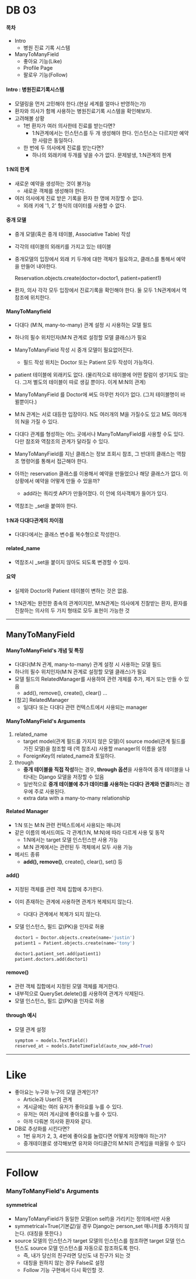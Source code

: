 # DB 03



#### 목차

- Intro
  - 병원 진료 기록 시스템
- ManyToManyField
  - 좋아요 기능(Like)
  - Profile Page
  - 팔로우 기능(Follow)



#### Intro : 병원진료기록시스템

- 모델링을 먼저 고민해야 한다.(현실 세계를 얼마나 반영하는가)
- 환자와 의사가 함께 사용하는 병원진료기록 시스템을 확인해보자.
- 고려해볼 상황
  - 1번 환자가 여러 의사한테 진료를 받는다면? 
    - 1:N관계에서는 인스턴스를 두 개 생성해야 한다. 인스턴스는 다르지만 예약한 사람은 동일하다.
  - 한 번에 두 의사에게 진료를 받는다면?
    - 하나의 외래키에 두개를 넣을 수가 없다. 문제발생, 1:N관계의 한계



#### 1:N의 한계

- 새로운 예약을 생성하는 것이 불가능
  - 새로운 객체를 생성해야 한다.
- 여러 의사에게 진료 받은 기록을 환자 한 명에 저장할 수 없다.
  - 외래 키에 '1, 2' 형식의 데이터를 사용할 수 없다.

#### 중개 모델

- 중개 모델(혹은 중개 테이블, Associative Table) 작성
- 각각의 테이블의 외래키를 가지고 있는 테이블

- 중개모델의 입장에서 외래 키 두개에 대한 객체가 필요하고, 클래스를 통해서 예약을 만들어 내야한다.

  Reservation.objects.create(doctor=doctor1, patient=patient1)

- 환자, 의사 각각 모두 입장에서 진료기록을 확인해야 한다. 둘 모두 1:N관계에서 역참조에 위치한다.



#### ManyToManyfield

- 다대다 (M:N, many-to-many) 관계 설정 시 사용하는 모델 필드
- 하나의 필수 위치인자(M:N 관계로 설정할 모델 클래스)가 필요

- ManyToManyField 작성 시 중개 모델이 필요없어진다.
  - 필드 작성 위치는 Doctor 또는 Patient 모두 작성이 가능하다.

- patient 테이블에 외래키도 없다. (물리적으로 테이블에 어떤 칼럼이 생기지도 않는다. 그저 별도의 테이블이 따로 생길 뿐이다. 이게 M:N의 관계)

- ManyToManyField 를 Doctor에 써도 아무런 차이가 없다. (그저 테이블명이 바뀔뿐이다.)

- M:N 관계는 서로 대등한 입장이다. N도 여러개의 M을 가질수도 있고 M도 여러개의 N을 가질 수 있다.
- 다대다 관계를 형성하는 어느 곳에서나 ManyToManyField를 사용할 수도 있다. 다만 참조와 역참조의 관계가 달라질 수 있다.

- ManyToManyField를 지닌 클래스는 정보 조회시 참조, 그 반대의 클래스는 역참조 명령어를 통해서 접근해야 한다.

- 아까는 reservation 클래스를 이용해서 예약을 만들었으나 해당 클래스가 없다. 이 상황에서 예약을 어떻게 만들 수 있을까?
  - add라는 쿼리셋 API가 만들어졌다. 이 안에 의사객체가 들어가 있다.

- 역참조는 _set을 붙여야 한다.



#### 1:N과 다대다관계의 차이점

- 다대다에서는 클래스 변수를 복수형으로 작성한다.



#### related_name

- 역참조시 _set을 붙이지 않아도 되도록 변경할 수 있따.



#### 요약

- 실제와 Doctor와 Patient 테이블이 변하는 것은 없음.

- 1:N관계는 완전한 종속의 관계이지만, M:N관계는 의사에게 진찰받는 환자, 환자를 진찰하는 의사의 두 가지 형태로 모두 표현이 가능한 것



---

## ManyToManyField

#### ManyToManyField's 개념 및 특징

- 다대다(M:N 관계, many-to-many) 관계 설정 시 사용하는 모델 필드
- 하나의 필수 위치인자(M:N 관계로 설정할 모델 클래스)가 필요
- 모델 필드의 RelatedManager를 사용하여 관련 개체를 추가, 제거 또는 만들 수 있음
  - add(), remove(), create(), clear() ...
- [참고] RelatedManager
  - 일대다 또는 다대다 관련 컨텍스트에서 사용되는 manager



#### ManyToManyField's Arguments

1. related_name
   - target model(관계 필드를 가지지 않은 모델)이 source model(관계 필드를 가진 모델)을 참조할 때 (역 참조시) 사용할 manager의 이름을 설정
   - ForeignKey의 related_name과 토일하다.
2. through
   - **중개 테이블을 직접 작성**하는 경우, **through 옵션**을 사용하여 중개 테이블을 나타내는 Django 모델을 저장할 수 있음
   - 일반적으로 **중개 테이블에 추가 데이터를 사용하는 다대다 관계와 연결**하려는 경우에 주로 사용된다.
   - extra data with a many-to-many relationship



#### Related Manager

- 1:N 또는 M:N 관련 컨텍스트에서 사용되는 매니저
- 같은 이름의 메서드여도 각 관계(1:N, M:N)에 따라 다르게 사용 및 동작
  - 1:N에서는 target 모델 인스턴스만 사용 가능
  - M:N 관계에서는 관련된 두 객체에서 모두 사용 가능
- 메서드 종류
  - **add(), remove()**, create(), clear(), set() 등

#### add()

- 지정된 객체를 관련 객체 집합에 추가한다.

- 이미 존재하는 관계에 사용하면 관계가 복제되지 않는다.

  - 다대다 관계에서 복제가 되지 않는다. 

- 모델 인스턴스, 필드 값(PK)을 인자로 허용

  ``` python
  doctor1 = Doctor.objects.create(name='justin')
  patient1 = Patient.objects.create(name='tony')
  
  doctor1.patient_set.add(patient1)
  patient.doctors.add(doctor1)
  ```



#### remove()

- 관련 객체 집합에서 지정된 모델 객체를 제거한다.
- 내부적으로 QuerySet.delete()를 사용하여 관계가 삭제된다.
- 모델 인스턴스, 필드 값(PK)을 인자로 허용



#### through 예시

- 모델 관계 설정

  ``` python
  symptom = models.TextField()
  reserved_at = models.DateTimeField(auto_now_add=True)
  ```

  

---

# Like

- 좋아요는 누구와 누구의 모델 관계인가?
  - Article과 User의 관계
  - 게시글에는 여러 유저가 좋아요를 누를 수 있다.
  - 유저는 여러 게시글에 좋아요를 누를 수 있다.
  - 아까 다뤄본 의사와 환자와 같다.
- DB로 추상화를 시킨다면?
  - 1번 유저가 2, 3, 4번에 좋아요를 눌렀다면 어떻게 저장해야 하는가?
  - 중개테이블로 생각해보면 유저와 아티클간의 M:N의 관계임을 떠올릴 수 있다



---



# Follow

### ManyToManyField's Arguments

#### symmetrical

- ManyToManyField가 동일한 모델(on self)을 가리키는 정의에서만 사용
- symmetrical=True(기본값)일 경우 Django는 person_set 매니저를 추가하지 않는다. (대칭을 뜻한다.)
- source 모델의 인스턴스가 target 모델의 인스턴스를 참조하면 target 모델 인스턴스도 source 모델 인스턴스를 자동으로 참조하도록 한다.
  - 즉, 내가 당신의 친구라면 당신도 내 친구가 되는 것
  - 대칭을 원하지 않는 경우 False로 설정
  - Follow 기능 구현에서 다시 확인할 것.